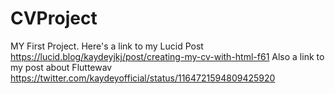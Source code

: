 # CVProject
MY First Project.
Here's a link to my Lucid Post https://lucid.blog/kaydeyjkj/post/creating-my-cv-with-html-f61
Also a link to my post about Fluttewav https://twitter.com/kaydeyofficial/status/1164721594809425920
